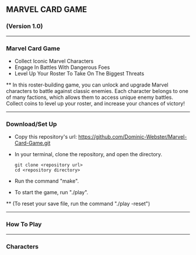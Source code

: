 ## MARVEL CARD GAME

### (Version 1.0)

---

### Marvel Card Game

- Collect Iconic Marvel Characters
- Engage In Battles With Dangerous Foes
- Level Up Your Roster To Take On The Biggest Threats

** In this roster-building game, you can unlock and upgrade Marvel characters to battle against classic enemies. Each character belongs to one of many factions, which allows them to access unique enemy battles. Collect coins to level up your roster, and increase your chances of victory!

---

### Download/Set Up

- Copy this repository's url: https://github.com/Dominic-Webster/Marvel-Card-Game.git
- In your terminal, clone the repository, and open the directory.

    ```console
    git clone <repository url>
    cd <repository directory>
    ```

- Run the command "make".
- To start the game, run "./play".

** (To reset your save file, run the command "./play -reset")

---

### How To Play

---

### Characters

